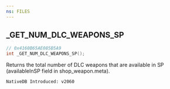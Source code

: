 ```yaml
---
ns: FILES
---
```

## _GET_NUM_DLC_WEAPONS_SP

```c
// 0x4160B65AE085B5A9
int _GET_NUM_DLC_WEAPONS_SP();
```

Returns the total number of DLC weapons that are available in SP (availableInSP field in shop_weapon.meta).

```
NativeDB Introduced: v2060
```

